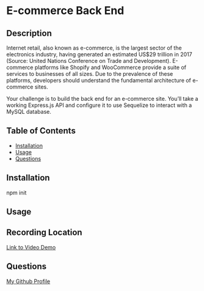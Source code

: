  # E-commerce Back End
    
## Description
Internet retail, also known as e-commerce, is the largest sector of the electronics industry, having generated an estimated US$29 trillion in 2017 (Source: United Nations Conference on Trade and Development). E-commerce platforms like Shopify and WooCommerce provide a suite of services to businesses of all sizes. Due to the prevalence of these platforms, developers should understand the fundamental architecture of e-commerce sites.

Your challenge is to build the back end for an e-commerce site. You’ll take a working Express.js API and configure it to use Sequelize to interact with a MySQL database.


  ## Table of Contents
  * [Installation](#installation)
  * [Usage](#usage)
  * [Questions](#questions)

  
  ## Installation
  npm init

  ## Usage 
  
  ## Recording Location

   [Link to Video Demo](https://drive.google.com/file/d/1kYw1MjiqH13fZ5XwZl25OfmuCLnYyO3p/view)

  ## Questions
  [My Github Profile](https://github.com/Undisputed06)
  


